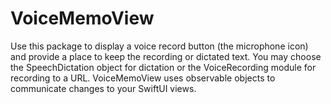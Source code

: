 # VoiceMemoView

Use this package to display a voice record button (the microphone icon) and provide a place to keep the recording or dictated text.
You may choose the SpeechDictation object for dictation or the VoiceRecording module for recording to a URL.  VoiceMemoView uses observable objects to communicate changes to your SwiftUI views.
